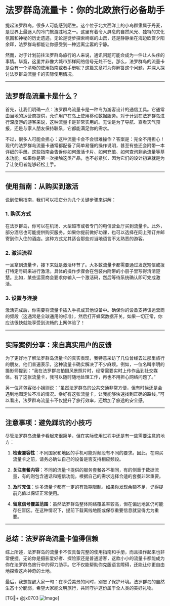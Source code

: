# 法罗群岛流量卡：你的北欧旅行必备助手

提起法罗群岛，很多人可能感到陌生。这个位于北大西洋上的小岛群隶属于丹麦，是世界上最迷人的冷门旅游胜地之一。这里有着令人屏息的自然风光、独特的文化氛围和神秘的历史遗迹。无论是徒步探索崎岖的山峦，还是静静坐在海边欣赏夕阳余晖，法罗群岛都能让你感受到一种远离尘嚣的宁静。

然而，对于计划前往法罗群岛旅行的人来说，通讯问题可能会成为一件让人头疼的事情。毕竟，这里并非像大城市那样网络信号无处不在。那么，法罗群岛的流量卡是否有一个清晰的使用指南或者手册呢？这篇文章将为你解答这个问题，并深入探讨法罗群岛流量卡的实际使用情况。

---

## 法罗群岛流量卡是什么？

首先，让我们明确一点：法罗群岛流量卡是一种专为游客设计的通信工具。它通常由当地的运营商提供，允许用户在岛上使用移动数据服务。对于计划在法罗群岛进行深度游的游客来说，这种流量卡是非常实用的。无论是为了导航、查看天气预报，还是与家人朋友保持联系，它都能满足你的需求。

不过，很多人可能会担心：这种流量卡会不会很难操作？答案是：完全不用担心！现代的法罗群岛流量卡通常都配备了简单易懂的操作说明，甚至有些还会附带一本详细的手册。这些指南会告诉你如何激活卡片、如何充值、如何查询剩余流量等基本功能。如果你是第一次接触这类产品，也不必紧张，因为它们的设计初衷就是为了让使用者能够轻松上手。

---

## 使用指南：从购买到激活

说到使用指南，我们可以把它分为几个关键步骤来讲解：

### 1. **购买方式**
在法罗群岛，你可以在机场、大型超市或者专门的电信营业厅买到流量卡。此外，部分酒店也可能提供购买服务。如果你提前做好功课，也可以选择在网上预订并邮寄到你入住的酒店。这种方式尤其适合那些对当地语言不太熟悉的游客。

### 2. **激活流程**
一旦拿到流量卡，接下来就是激活环节了。大多数流量卡都需要通过发送短信或拨打特定号码来进行激活。具体的操作步骤会在包装内附带的小册子里写得清清楚楚。比如，某些运营商会要求你输入一个激活码，然后等待系统确认即可完成激活。

### 3. **设置与连接**
激活完成后，你需要将流量卡插入手机或其他设备中。确保你的设备支持该运营商的频段（这通常是全球通用的标准），然后打开蜂窝数据开关。如果一切正常，你应该很快就能享受到流畅的上网体验了！

---

## 实际案例分享：来自真实用户的反馈

为了更好地了解法罗群岛流量卡的真实表现，我特意采访了几位曾经去过那里旅行的朋友。他们普遍表示，这种流量卡确实解决了不少麻烦。例如，一位名叫李明的摄影师提到：“我在法罗群岛拍摄风景照片时，经常需要实时上传作品到社交媒体。有了这张流量卡，我可以随时随地处理工作，再也不用担心网络问题了。”

另一位背包客张小姐则说：“虽然法罗群岛的公共交通非常方便，但有时候还是会遇到地图定位不准的情况。幸好有这张流量卡，让我能够快速找到正确的路线。”可以看出，法罗群岛流量卡不仅提升了旅行效率，还增加了旅途的安全感。

---

## 注意事项：避免踩坑的小技巧

尽管法罗群岛流量卡看起来很简单，但在实际使用过程中还是有一些需要注意的地方：

1. **检查兼容性**：不同国家和地区的手机可能对频段有不同的要求。因此，在购买流量卡之前，请务必确认自己的设备是否支持相应频段。
   
2. **关注套餐内容**：不同的流量卡提供的服务套餐各不相同，有的侧重于数据流量，有的则包含通话和短信功能。根据自己的需求选择合适的套餐非常重要。

3. **及时充值**：许多流量卡都有一定的有效期限制。如果你发现余额不足，记得提前充值以保证正常使用。

4. **留意信号覆盖范围**：虽然法罗群岛整体网络覆盖率较高，但在偏远地区仍可能存在盲区。在这种情况下，提前下载离线地图或保存重要信息就显得尤为重要。

---

## 总结：法罗群岛流量卡值得信赖

综上所述，法罗群岛的流量卡不仅具备完整的使用指南和手册，而且操作起来也非常便捷。无论你是摄影爱好者、探险家还是普通游客，这款小小的流量卡都能成为你在法罗群岛旅行中的得力助手。它不仅能帮助你克服语言障碍，还能让你更自由地探索这片神奇的土地。

最后，我想提醒大家一句：在享受美景的同时，别忘了保护环境。法罗群岛的自然生态十分脆弱，希望大家能文明旅行，共同守护这份属于全人类的美好礼物。

[TG💪+ @jx0703 ![Image](https://github.com/user-attachments/assets/dbca1d08-cadb-493c-b0ec-ad6f7a83f270)]